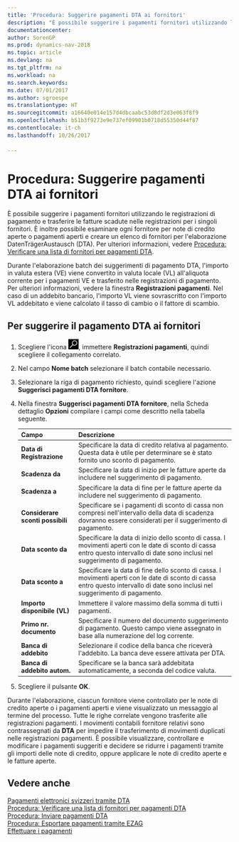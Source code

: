 ```yaml
---
title: 'Procedura: Suggerire pagamenti DTA ai fornitori'
description: "È possibile suggerire i pagamenti fornitori utilizzando le registrazioni di pagamento e trasferire le fatture scadute nelle registrazioni per i singoli fornitori. È inoltre possibile esaminare ogni fornitore per note di credito aperte o pagamenti aperti e creare un elenco di fornitori per l'elaborazione DatenTrägerAustausch (DTA)."
documentationcenter: 
author: SorenGP
ms.prod: dynamics-nav-2018
ms.topic: article
ms.devlang: na
ms.tgt_pltfrm: na
ms.workload: na
ms.search.keywords: 
ms.date: 07/01/2017
ms.author: sgroespe
ms.translationtype: HT
ms.sourcegitcommit: a16640e014e157d4dbcaabc53d0df2d3e063f8f9
ms.openlocfilehash: b51b3f9273e9e737ef09901b0718d55350d44f87
ms.contentlocale: it-ch
ms.lasthandoff: 10/26/2017

---
```

# <a name="how-to-suggest-dta-payment-for-vendors"></a>Procedura: Suggerire pagamenti DTA ai fornitori
È possibile suggerire i pagamenti fornitori utilizzando le registrazioni di pagamento e trasferire le fatture scadute nelle registrazioni per i singoli fornitori. È inoltre possibile esaminare ogni fornitore per note di credito aperte o pagamenti aperti e creare un elenco di fornitori per l'elaborazione DatenTrägerAustausch (DTA). Per ulteriori informazioni, vedere [Procedura: Verificare una lista di fornitori per pagamenti DTA](how-to-verify-a-list-of-vendors-for-dta-payments.md).  

Durante l'elaborazione batch dei suggerimenti di pagamento DTA, l'importo in valuta estera (VE) viene convertito in valuta locale (VL) all'aliquota corrente per i pagamenti VE e trasferito nelle registrazioni di pagamento. Per ulteriori informazioni, vedere la finestra **Registrazioni pagamenti**. Nel caso di un addebito bancario, l'importo VL viene sovrascritto con l'importo VL addebitato e viene calcolato il tasso di cambio o il fattore di scambio.

## <a name="to-suggest-dta-payment-for-vendors"></a>Per suggerire il pagamento DTA ai fornitori  

1.  Scegliere l'icona ![Cerca pagina o report](../../media/ui-search/search_small.png "icona Cerca pagina o report"), immettere **Registrazioni pagamenti**, quindi scegliere il collegamento correlato.  
2.  Nel campo **Nome batch** selezionare il batch contabile necessario.  
3.  Selezionare la riga di pagamento richiesto, quindi scegliere l'azione **Suggerisci pagamenti DTA fornitore**.  
4.  Nella finestra **Suggerisci pagamenti DTA fornitore**, nella Scheda dettaglio **Opzioni** compilare i campi come descritto nella tabella seguente.  

    |Campo|Descrizione|  
    |---------------------------------|---------------------------------------|  
    |**Data di Registrazione**|Specificare la data di credito relativa al pagamento. Questa data è utile per determinare se è stato fornito uno sconto di pagamento.|  
    |**Scadenza da**|Specificare la data di inizio per le fatture aperte da includere nel suggerimento di pagamento.|  
    |**Scadenza a**|Specificare la data di fine per le fatture aperte da includere nel suggerimento di pagamento.|  
    |**Considerare sconti possibili**|Specificare se i pagamenti di sconto di cassa non compresi nell'intervallo della data di scadenza dovranno essere considerati per il suggerimento di pagamento.|  
    |**Data sconto da**|Specificare la data di inizio dello sconto di cassa. I movimenti aperti con le date di sconto di cassa entro questo intervallo di date sono inclusi nel suggerimento di pagamento.|  
    |**Data sconto a**|Specificare la data di fine dello sconto di cassa. I movimenti aperti con le date di sconto di cassa entro questo intervallo di date sono inclusi nel suggerimento di pagamento.|  
    |**Importo disponibile (VL)**|Immettere il valore massimo della somma di tutti i pagamenti.|  
    |**Primo nr. documento**|Specificare il numero del documento suggerimento di pagamento. Questo campo viene assegnato in base alla numerazione del log corrente.|  
    |**Banca di addebito**|Selezionare il codice della banca che riceverà l'addebito. La banca deve essere attivata per DTA.|  
    |**Banca di addebito autom.**|Specificare se la banca sarà addebitata automaticamente, a seconda del codice valuta.|  

5.  Scegliere il pulsante **OK**.  

Durante l'elaborazione, ciascun fornitore viene controllato per le note di credito aperte o i pagamenti aperti e viene visualizzato un messaggio al termine del processo. Tutte le righe correlate vengono trasferite alle registrazioni pagamenti. I movimenti contabili fornitore relativi sono contrassegnati da **DTA** per impedire il trasferimento di movimenti duplicati nelle registrazioni pagamenti. È possibile visualizzare, controllare e modificare i pagamenti suggeriti e decidere se ridurre i pagamenti tramite gli importi delle note di credito, oppure applicare le note di credito aperte e le fatture aperte.  

## <a name="see-also"></a>Vedere anche  
 [Pagamenti elettronici svizzeri tramite DTA](swiss-electronic-payments-using-dta.md)   
 [Procedura: Verificare una lista di fornitori per pagamenti DTA](how-to-verify-a-list-of-vendors-for-dta-payments.md)   
 [Procedura: Inviare pagamenti DTA](how-to-submit-dta-payments.md)   
 [Procedura: Esportare pagamenti tramite EZAG](how-to-export-payments-using-ezag.md)   
 [Effettuare i pagamenti](../../payables-make-payments.md)

